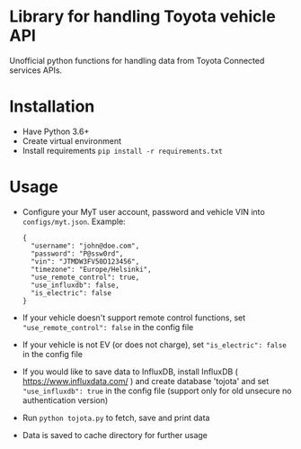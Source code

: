 # Library for handling Toyota vehicle API

Unofficial python functions for handling data from Toyota Connected services APIs.

# Installation

- Have Python 3.6+
- Create virtual environment
- Install requirements `pip install -r requirements.txt`

# Usage

- Configure your MyT user account, password and vehicle VIN into `configs/myt.json`. Example:

  ```
  {
    "username": "john@doe.com",
    "password": "P@ssw0rd",
    "vin": "JTMDW3FV50D123456",
    "timezone": "Europe/Helsinki",
    "use_remote_control": true,
    "use_influxdb": false,
    "is_electric": false
  }
  ```
- If your vehicle doesn't support remote control functions, set `"use_remote_control": false` in the config file
- If your vehicle is not EV (or does not charge), set `"is_electric": false` in the config file
- If you would like to save data to InfluxDB, install InfluxDB ( https://www.influxdata.com/ ) and create database
  'tojota' and set `"use_influxdb": true` in the config file (support only for old unsecure no authentication version)
- Run `python tojota.py` to fetch, save and print data
- Data is saved to cache directory for further usage

